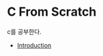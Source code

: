 # C From Scratch
c를 공부한다.

- [Introduction](https://github.com/csyouk/c-from-scratch/blob/master/Introduction.md)